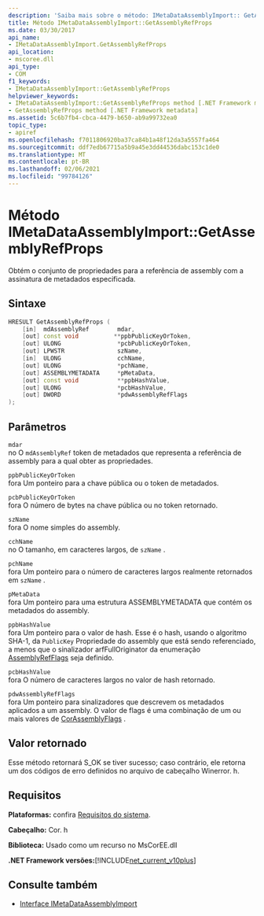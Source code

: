 ```yaml
---
description: 'Saiba mais sobre o método: IMetaDataAssemblyImport:: GetAssemblyRefProps'
title: Método IMetaDataAssemblyImport::GetAssemblyRefProps
ms.date: 03/30/2017
api_name:
- IMetaDataAssemblyImport.GetAssemblyRefProps
api_location:
- mscoree.dll
api_type:
- COM
f1_keywords:
- IMetaDataAssemblyImport::GetAssemblyRefProps
helpviewer_keywords:
- IMetaDataAssemblyImport::GetAssemblyRefProps method [.NET Framework metadata]
- GetAssemblyRefProps method [.NET Framework metadata]
ms.assetid: 5c6b7fb4-cbca-4479-b650-ab9a99732ea0
topic_type:
- apiref
ms.openlocfilehash: f7011806920ba37ca84b1a48f12da3a5557fa464
ms.sourcegitcommit: ddf7edb67715a5b9a45e3dd44536dabc153c1de0
ms.translationtype: MT
ms.contentlocale: pt-BR
ms.lasthandoff: 02/06/2021
ms.locfileid: "99784126"
---
```

# <a name="imetadataassemblyimportgetassemblyrefprops-method"></a>Método IMetaDataAssemblyImport::GetAssemblyRefProps

Obtém o conjunto de propriedades para a referência de assembly com a assinatura de metadados especificada.  
  
## <a name="syntax"></a>Sintaxe  
  
```cpp  
HRESULT GetAssemblyRefProps (  
    [in]  mdAssemblyRef        mdar,
    [out] const void          **ppbPublicKeyOrToken,
    [out] ULONG                *pcbPublicKeyOrToken,
    [out] LPWSTR               szName,
    [in]  ULONG                cchName,
    [out] ULONG                *pchName,
    [out] ASSEMBLYMETADATA     *pMetaData,
    [out] const void           **ppbHashValue,
    [out] ULONG                *pcbHashValue,
    [out] DWORD                *pdwAssemblyRefFlags  
);  
```  
  
## <a name="parameters"></a>Parâmetros  

 `mdar`  
 no O `mdAssemblyRef` token de metadados que representa a referência de assembly para a qual obter as propriedades.  
  
 `ppbPublicKeyOrToken`  
 fora Um ponteiro para a chave pública ou o token de metadados.  
  
 `pcbPublicKeyOrToken`  
 fora O número de bytes na chave pública ou no token retornado.  
  
 `szName`  
 fora O nome simples do assembly.  
  
 `cchName`  
 no O tamanho, em caracteres largos, de `szName` .  
  
 `pchName`  
 fora Um ponteiro para o número de caracteres largos realmente retornados em `szName` .  
  
 `pMetaData`  
 fora Um ponteiro para uma estrutura ASSEMBLYMETADATA que contém os metadados do assembly.  
  
 `ppbHashValue`  
 fora Um ponteiro para o valor de hash. Esse é o hash, usando o algoritmo SHA-1, da `PublicKey` Propriedade do assembly que está sendo referenciado, a menos que o sinalizador arfFullOriginator da enumeração [AssemblyRefFlags](assemblyrefflags-enumeration.md) seja definido.  
  
 `pcbHashValue`  
 fora O número de caracteres largos no valor de hash retornado.  
  
 `pdwAssemblyRefFlags`  
 fora Um ponteiro para sinalizadores que descrevem os metadados aplicados a um assembly. O valor de flags é uma combinação de um ou mais valores de [CorAssemblyFlags](corassemblyflags-enumeration.md) .  
  
## <a name="return-value"></a>Valor retornado  

 Esse método retornará S_OK se tiver sucesso; caso contrário, ele retorna um dos códigos de erro definidos no arquivo de cabeçalho Winerror. h.  
  
## <a name="requirements"></a>Requisitos  

 **Plataformas:** confira [Requisitos do sistema](../../get-started/system-requirements.md).  
  
 **Cabeçalho:** Cor. h  
  
 **Biblioteca:** Usado como um recurso no MsCorEE.dll  
  
 **.NET Framework versões:**[!INCLUDE[net_current_v10plus](../../../../includes/net-current-v10plus-md.md)]  
  
## <a name="see-also"></a>Consulte também

- [Interface IMetaDataAssemblyImport](imetadataassemblyimport-interface.md)
